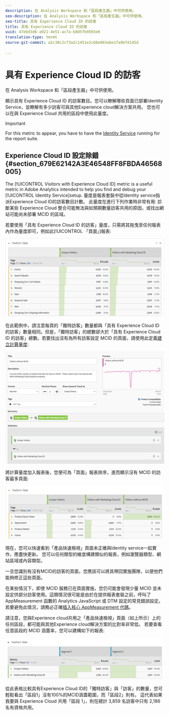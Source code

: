 ```yaml
---
description: 在 Analysis Workspace 和「區段產生器」中可供使用。
seo-description: 在 Analysis Workspace 和「區段產生器」中可供使用。
seo-title: 具有 Experience Cloud ID 的訪客
title: 具有 Experience Cloud ID 的訪客
uuid: 47ebd3d6-a921-4e51-ac7a-b8d5fb9565e0
translation-type: tm+mt
source-git-commit: a2c38c2cf3a2c1451e2c60e003ebe1fa9bfd145d

---
```



# 具有 Experience Cloud ID 的訪客

在 Analysis Workspace 和「區段產生器」中可供使用。

顯示具有 Experience Cloud ID 的訪客數目。您可以瞭解哪些頁面已部署Identity Service，並瞭解有多少訪客可與其他Experience cloud解決方案共用。 您也可以在與 Experience Cloud 共用的區段中使用此量度。

>[!IMPORTANT]
>
>For this metric to appear, you have to have the [Identity Service](https://marketing.adobe.com/resources/help/en_US/mcvid/) running for the report suite.

## Experience Cloud ID 設定除錯 {#section_679E62142A3E46548FF8FBDA46568005}

The [!UICONTROL Visitors with Experience Cloud ID] metric is a useful metric in Adobe Analytics intended to help you find and debug your [!UICONTROL Identity Service]setup. 量度是報表套裝中從Identity service指派Experience Cloud ID的訪客數目計數。 此量度在進行下列作業時非常有用: 診斷某些 Experience Cloud 整合可能無法與如預期數量訪客共用的原因，或找出網站可能尚未部署 MCID 的區域。

若要使用「具有 Experience Cloud ID 的訪客」量度，只需將其拖曳至任何報表內作為量度即可，例如此[!UICONTROL 「頁面」]報表:

![](assets/metric-mcvid1.png)

在此範例中，請注意每頁的「獨特訪客」數量都與「具有 Experience Cloud ID 的訪客」數量相同。但是，「獨特訪客」的總數卻大於「具有 Experience Cloud ID 的訪客」總數。若要找出沒有為所有訪客設定 MCID 的頁面，請使用此定義[建立計算量度](https://marketing.adobe.com/resources/help/en_US/analytics/calcmetrics/cm_build_metrics.html):

![](assets/metric-mcvid2.png)

將計算量度加入報表後，您便可為「頁面」報表排序，進而顯示沒有 MCID 的訪客最多頁面:

![](assets/metric-mcvid3.png)

現在，您可以快速看到「產品快速檢視」頁面未正確與Identity service一起實作，應盡快更新。 您可以任何類型的維度構建類似的報表，例如瀏覽器類型、網站區域或內容類型。

一旦您識別有沒有MCID的訪客的頁面，您應該可以將其帶回實施團隊，以便他們能夠修正這些頁面。

在某些情況下，即使 MCID 服務已在頁面實施，您仍可能會發現少量 MCID 並未設定供部分訪客使用。這類情況很可能是由於在提供報表套裝之前，呼叫了 AppMeasurement 函數的 Analytics JavaScript 或 DTM 設定的常見錯誤設定。若要避免此情況，請務必正確[插入核心 AppMeasurement 代碼](https://marketing.adobe.com/resources/help/en_US/sc/implement/dtm/t_appmeasurement-code.html)。

請注意，您與Experience cloud共用之「產品快速檢視」頁面（如上所示）上的任何區段，都可能與其他Experience cloud解決方案的比對率非常低。 若要查看任意區段的 MCID 涵蓋率，您可以建構如下的報表:

![](assets/metric-mcvid4.png)

從此表格比較具有Experience Cloud ID的「獨特訪客」與「訪客」的數量，您可輕鬆看出「區段1」沒有100%的MCID涵蓋範圍，而「區段2」則有。 這代表如果我要與 Experience Cloud 共用「區段 1」，則在總計 3,859 名訪客中只有 2,186 名有資格共用。
